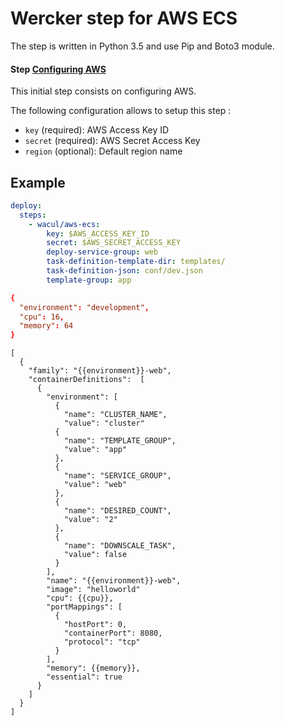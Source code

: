 Wercker step for AWS ECS
=======================

The step is written in Python 3.5 and use Pip and Boto3 module.

#### Step [Configuring AWS](http://docs.aws.amazon.com/cli/latest/reference/configure/index.html)

This initial step consists on configuring AWS.

The following configuration allows to setup this step :

* `key` (required): AWS Access Key ID
* `secret` (required): AWS Secret Access Key
* `region` (optional): Default region name

## Example

```wercker.yml
deploy:
  steps:
    - wacul/aws-ecs:
        key: $AWS_ACCESS_KEY_ID
        secret: $AWS_SECRET_ACCESS_KEY
        deploy-service-group: web
        task-definition-template-dir: templates/
        task-definition-json: conf/dev.json
        template-group: app
```

```json:conf/dev.conf
{
  "environment": "development",
  "cpu": 16,
  "memory": 64
}
```

```templates/example.template
[
  {
    "family": "{{environment}}-web",
    "containerDefinitions":  [
      {
        "environment": [
          {
            "name": "CLUSTER_NAME",
            "value": "cluster"
          {
            "name": "TEMPLATE_GROUP",
            "value": "app"
          },
          {
            "name": "SERVICE_GROUP",
            "value": "web"
          },
          {
            "name": "DESIRED_COUNT",
            "value": "2"
          },
          {
            "name": "DOWNSCALE_TASK",
            "value": false
          }
        ],
        "name": "{{environment}}-web",
        "image": "helloworld"
        "cpu": {{cpu}},
        "portMappings": [
          {
            "hostPort": 0,
            "containerPort": 8080,
            "protocol": "tcp"
          }
        ],
        "memory": {{memory}},
        "essential": true
      }
    ]
  }
]
```
